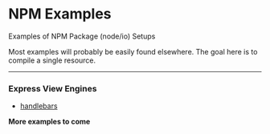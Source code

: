 # NPM Examples

Examples of NPM Package (node/io) Setups

Most examples will probably be easily found elsewhere. The goal here is to compile a single resource.

---

### Express View Engines

  * [handlebars](https://github.com/jisaacks/NPM-Examples/tree/view-engine-handlebars)


__More examples to come__
